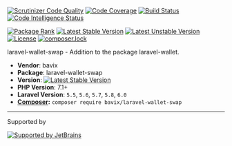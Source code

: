 [![Scrutinizer Code Quality](https://scrutinizer-ci.com/g/bavix/laravel-wallet-swap/badges/quality-score.png?b=master)](https://scrutinizer-ci.com/g/bavix/laravel-wallet-swap/?branch=master)
[![Code Coverage](https://scrutinizer-ci.com/g/bavix/laravel-wallet-swap/badges/coverage.png?b=master)](https://scrutinizer-ci.com/g/bavix/laravel-wallet-swap/?branch=master)
[![Build Status](https://scrutinizer-ci.com/g/bavix/laravel-wallet-swap/badges/build.png?b=master)](https://scrutinizer-ci.com/g/bavix/laravel-wallet-swap/build-status/master)
[![Code Intelligence Status](https://scrutinizer-ci.com/g/bavix/laravel-wallet-swap/badges/code-intelligence.svg?b=master)](https://scrutinizer-ci.com/code-intelligence)

[![Package Rank](https://phppackages.org/p/bavix/laravel-wallet-swap/badge/rank.svg)](https://packagist.org/packages/bavix/laravel-wallet-swap)
[![Latest Stable Version](https://poser.pugx.org/bavix/laravel-wallet-swap/v/stable)](https://packagist.org/packages/bavix/laravel-wallet-swap)
[![Latest Unstable Version](https://poser.pugx.org/bavix/laravel-wallet-swap/v/unstable)](https://packagist.org/packages/bavix/laravel-wallet-swap)
[![License](https://poser.pugx.org/bavix/laravel-wallet-swap/license)](https://packagist.org/packages/bavix/laravel-wallet-swap)
[![composer.lock](https://poser.pugx.org/bavix/laravel-wallet-swap/composerlock)](https://packagist.org/packages/bavix/laravel-wallet-swap)

laravel-wallet-swap - Addition to the package laravel-wallet.

* **Vendor**: bavix
* **Package**: laravel-wallet-swap
* **Version**: [![Latest Stable Version](https://poser.pugx.org/bavix/laravel-wallet-swap/v/stable)](https://packagist.org/packages/bavix/laravel-wallet-swap)
* **PHP Version**: 7.1+ 
* **Laravel Version**: `5.5`, `5.6`, `5.7`, `5.8`, `6.0`
* **[Composer](https://getcomposer.org/):** `composer require bavix/laravel-wallet-swap`

---
Supported by

[![Supported by JetBrains](https://cdn.rawgit.com/bavix/development-through/46475b4b/jetbrains.svg)](https://www.jetbrains.com/)
